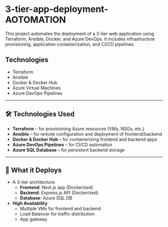 # 3-tier-app-deployment-AOTOMATION


This project automates the deployment of a 3-tier web application using Terraform, Ansible, Docker, and Azure DevOps. It includes infrastructure provisioning, application containerization, and CI/CD pipelines.

## Technologies
- Terraform
- Ansible
- Docker & Docker Hub
- Azure Virtual Machines
- Azure DevOps Pipelines


---

## 🛠️ Technologies Used

- **Terraform** – for provisioning Azure resources (VMs, NSGs, etc.)
- **Ansible** – for remote configuration and deployment of frontend/backend
- **Docker & Docker Hub** – for containerizing frontend and backend apps
- **Azure DevOps Pipelines** – for CI/CD automation
- **Azure SQL Database** – for persistent backend storage

---

## 🔧 What it Deploys

- A 3-tier architecture:
  - **Frontend**: Next.js app (Dockerized)
  - **Backend**: Express.js API (Dockerized)
  - **Database**: Azure SQL DB
- **High Availability**:
  - Multiple VMs for frontend and backend
  - Load Balancer for traffic distribution
  - App gateway
